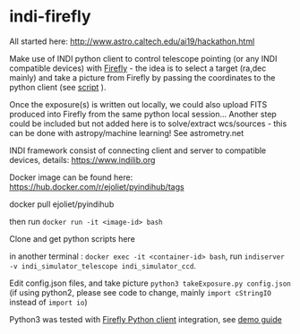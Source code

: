 # indi-firefly

All started here: http://www.astro.caltech.edu/ai19/hackathon.html

Make use of INDI python client to control telescope pointing (or any INDI compatible devices) with [Firefly](https://github.com/Caltech-IPAC/firefly) - the idea is to select a target (ra,dec mainly) and take a picture from Firefly by passing the coordinates to the python client (see [script](takeExposure.py) ).

Once the exposure(s) is written out locally, we could also upload FITS produced into Firefly from the same python local session...
Another step could be included but not added here is to solve/extract wcs/sources - this can be done with astropy/machine learning!
See astrometry.net

INDI framework consist of connecting client and server to compatible devices, details: https://www.indilib.org

Docker image can be found here: https://hub.docker.com/r/ejoliet/pyindihub/tags

docker pull ejoliet/pyindihub

then run `docker run -it <image-id> bash`

Clone and get python scripts here

in another terminal : `docker exec -it <container-id> bash`, run `indiserver -v indi_simulator_telescope indi_simulator_ccd`.

Edit config.json files, and take picture `python3 takeExposure.py config.json` 
(if using python2, please see code to change, mainly `import cStringIO` instead of `import io`)

Python3 was tested with [Firefly Python client](https://github.com/Caltech-IPAC/firefly_client) integration, see [demo guide](DEMO-guide.md)
